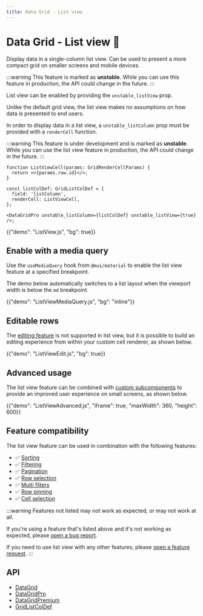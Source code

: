 ```yaml
---
title: Data Grid - List view
---
```


# Data Grid - List view [<span class="plan-pro"></span>](/x/introduction/licensing/#pro-plan 'Pro plan')🧪

<p class="description">Display data in a single-column list view. Can be used to present a more compact grid on smaller screens and mobile devices.</p>

:::warning
This feature is marked as **unstable**. While you can use this feature in production, the API could change in the future.
:::

List view can be enabled by providing the `unstable_listView` prop.

Unlike the default grid view, the list view makes no assumptions on how data is presented to end users.

In order to display data in a list view, a `unstable_listColumn` prop must be provided with a `renderCell` function.

:::warning
This feature is under development and is marked as **unstable**. While you can use the list view feature in production, the API could change in the future.
:::

```tsx
function ListViewCell(params: GridRenderCellParams) {
  return <>{params.row.id}</>;
}

const listColDef: GridListColDef = {
  field: 'listColumn',
  renderCell: ListViewCell,
};

<DataGridPro unstable_listColumn={listColDef} unstable_listView={true} />;
```

{{"demo": "ListView.js", "bg": true}}

## Enable with a media query

Use the `useMediaQuery` hook from `@mui/material` to enable the list view feature at a specified breakpoint.

The demo below automatically switches to a list layout when the viewport width is below the `md` breakpoint.

{{"demo": "ListViewMediaQuery.js", "bg": "inline"}}

## Editable rows

The [editing feature](/x/react-data-grid/editing/) is not supported in list view, but it is possible to build an editing experience from within your custom cell renderer, as shown below.

{{"demo": "ListViewEdit.js", "bg": true}}

## Advanced usage

The list view feature can be combined with [custom subcomponents](/x/react-data-grid/components/) to provide an improved user experience on small screens, as shown below.

{{"demo": "ListViewAdvanced.js", "iframe": true, "maxWidth": 360, "height": 600}}

## Feature compatibility

The list view feature can be used in combination with the following features:

- ✅ [Sorting](/x/react-data-grid/sorting/)
- ✅ [Filtering](/x/react-data-grid/filtering/)
- ✅ [Pagination](/x/react-data-grid/pagination/)
- ✅ [Row selection](/x/react-data-grid/row-selection/)
- ✅ [Multi filters](/x/react-data-grid/filtering/multi-filters/) [<span class="plan-pro"></span>](/x/introduction/licensing/#pro-plan 'Pro plan')
- ✅ [Row pinning](/x/react-data-grid/row-pinning/) [<span class="plan-pro"></span>](/x/introduction/licensing/#pro-plan 'Pro plan')
- ✅ [Cell selection](/x/react-data-grid/cell-selection/) [<span class="plan-premium"></span>](/x/introduction/licensing/#premium-plan 'Premium plan')

:::warning
Features not listed may not work as expected, or may not work at all.

If you're using a feature that's listed above and it's not working as expected, please [open a bug report](https://github.com/mui/mui-x/issues/new?assignees=&labels=status%3A+waiting+for+maintainer%2Cbug+%F0%9F%90%9B&projects=&template=1.bug.yml).

If you need to use list view with any other features, please [open a feature request](https://github.com/mui/mui-x/issues/new?assignees=&labels=status%3A+waiting+for+maintainer%2Cnew+feature&projects=&template=2.feature.yml).
:::

## API

- [DataGrid](/x/api/data-grid/data-grid/)
- [DataGridPro](/x/api/data-grid/data-grid-pro/)
- [DataGridPremium](/x/api/data-grid/data-grid-premium/)
- [GridListColDef](/x/api/data-grid/grid-list-col-def/)
